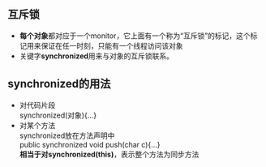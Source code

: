 ## 互斥锁
- **每个对象**都对应于一个monitor，它上面有一个称为“互斥锁”的标记，这个标记用来保证在任一时刻，只能有一个线程访问该对象
- 关键字**synchronized**用来与对象的互斥锁联系。

## synchronized的用法
- 对代码片段  
synchronized(对象){...}  
- 对某个方法  
synchronized放在方法声明中  
public synchronized void push(char c){...}  
**相当于对synchronized(this)**，表示整个方法为同步方法
